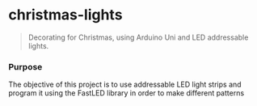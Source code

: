 # christmas-lights
> Decorating for Christmas, using Arduino Uni and LED addressable lights.

### Purpose
The objective of this project is to use addressable LED light strips and program it using the FastLED library in order to make different 
patterns
